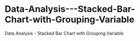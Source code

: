 # Data-Analysis---Stacked-Bar-Chart-with-Grouping-Variable
Data Analysis - Stacked Bar Chart with Grouping Variable

